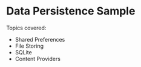 # Data Persistence Sample

Topics covered:
 * Shared Preferences
 * File Storing
 * SQLite
 * Content Providers
